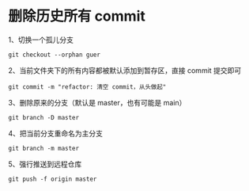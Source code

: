 # 删除历史所有 commit

1、切换一个孤儿分支

```shell
git checkout --orphan guer
```

2、当前文件夹下的所有内容都被默认添加到暂存区，直接 commit 提交即可

```shell
git commit -m "refactor: 清空 commit，从头做起"
```

3、删除原来的分支（默认是 master，也有可能是 main）

```shell
git branch -D master
```

4、把当前分支重命名为主分支

```shell
git branch -m master
```

5、强行推送到远程仓库

```shell
git push -f origin master
```
